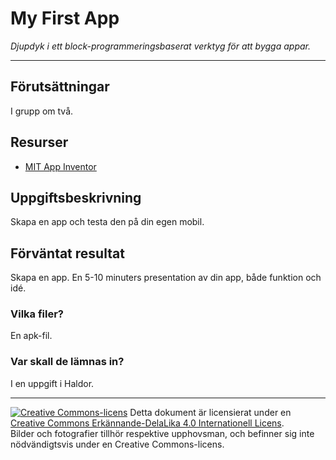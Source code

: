 # My First App     

_Djupdyk i ett block-programmeringsbaserat verktyg för att bygga appar._       

---    

## Förutsättningar    

I grupp om två.    

## Resurser

* [MIT App Inventor](https://appinventor.mit.edu/)

## Uppgiftsbeskrivning    

Skapa en app och testa den på din egen mobil.       

## Förväntat resultat

Skapa en app. En 5-10 minuters presentation av din app, både funktion och idé. 

### Vilka filer?

En apk-fil.      

### Var skall de lämnas in?

I en uppgift i Haldor.    

---     

[![Creative Commons-licens](https://i.creativecommons.org/l/by-sa/4.0/80x15.png)](http://creativecommons.org/licenses/by-sa/4.0/) Detta dokument är licensierat under en [Creative Commons Erkännande-DelaLika 4.0 Internationell Licens](http://creativecommons.org/licenses/by-sa/4.0/).    
Bilder och fotografier tillhör respektive upphovsman, och befinner sig inte nödvändigtsvis under en Creative Commons-licens.    
